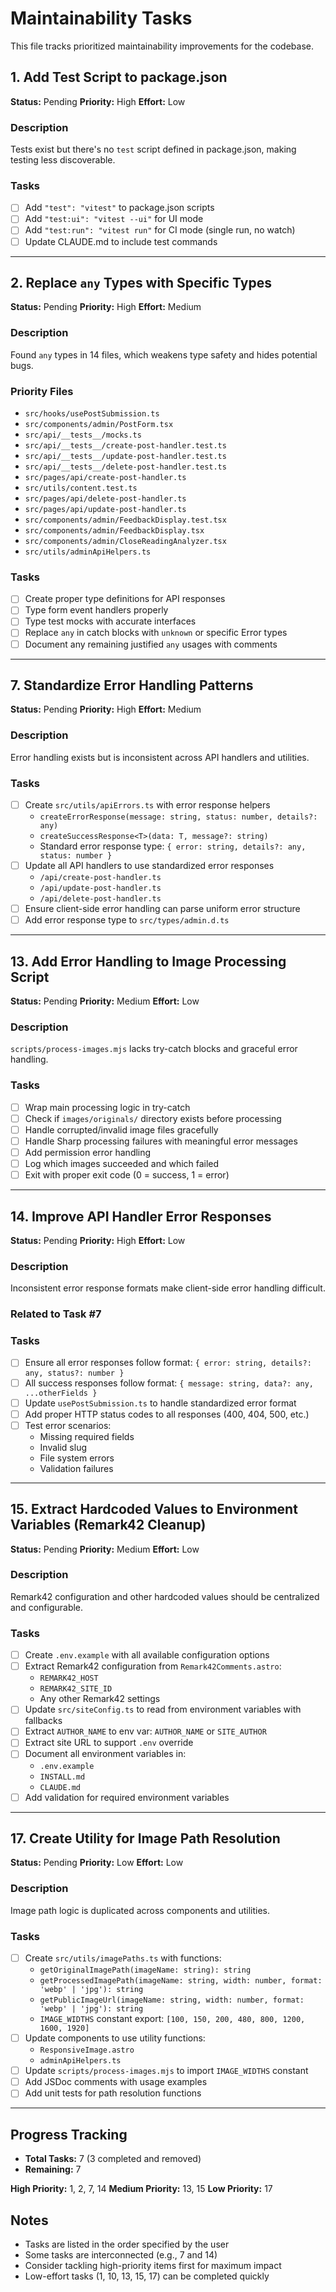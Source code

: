 # Maintainability Tasks

This file tracks prioritized maintainability improvements for the codebase.

## 1. Add Test Script to package.json

**Status:** Pending
**Priority:** High
**Effort:** Low

### Description

Tests exist but there's no `test` script defined in package.json, making testing less discoverable.

### Tasks

- [ ] Add `"test": "vitest"` to package.json scripts
- [ ] Add `"test:ui": "vitest --ui"` for UI mode
- [ ] Add `"test:run": "vitest run"` for CI mode (single run, no watch)
- [ ] Update CLAUDE.md to include test commands

---

## 2. Replace `any` Types with Specific Types

**Status:** Pending
**Priority:** High
**Effort:** Medium

### Description

Found `any` types in 14 files, which weakens type safety and hides potential bugs.

### Priority Files

- `src/hooks/usePostSubmission.ts`
- `src/components/admin/PostForm.tsx`
- `src/api/__tests__/mocks.ts`
- `src/api/__tests__/create-post-handler.test.ts`
- `src/api/__tests__/update-post-handler.test.ts`
- `src/api/__tests__/delete-post-handler.test.ts`
- `src/pages/api/create-post-handler.ts`
- `src/utils/content.test.ts`
- `src/pages/api/delete-post-handler.ts`
- `src/pages/api/update-post-handler.ts`
- `src/components/admin/FeedbackDisplay.test.tsx`
- `src/components/admin/FeedbackDisplay.tsx`
- `src/components/admin/CloseReadingAnalyzer.tsx`
- `src/utils/adminApiHelpers.ts`

### Tasks

- [ ] Create proper type definitions for API responses
- [ ] Type form event handlers properly
- [ ] Type test mocks with accurate interfaces
- [ ] Replace `any` in catch blocks with `unknown` or specific Error types
- [ ] Document any remaining justified `any` usages with comments

---

## 7. Standardize Error Handling Patterns

**Status:** Pending
**Priority:** High
**Effort:** Medium

### Description

Error handling exists but is inconsistent across API handlers and utilities.

### Tasks

- [ ] Create `src/utils/apiErrors.ts` with error response helpers
  - `createErrorResponse(message: string, status: number, details?: any)`
  - `createSuccessResponse<T>(data: T, message?: string)`
  - Standard error response type: `{ error: string, details?: any, status: number }`
- [ ] Update all API handlers to use standardized error responses
  - `/api/create-post-handler.ts`
  - `/api/update-post-handler.ts`
  - `/api/delete-post-handler.ts`
- [ ] Ensure client-side error handling can parse uniform error structure
- [ ] Add error response type to `src/types/admin.d.ts`

---

## 13. Add Error Handling to Image Processing Script

**Status:** Pending
**Priority:** Medium
**Effort:** Low

### Description

`scripts/process-images.mjs` lacks try-catch blocks and graceful error handling.

### Tasks

- [ ] Wrap main processing logic in try-catch
- [ ] Check if `images/originals/` directory exists before processing
- [ ] Handle corrupted/invalid image files gracefully
- [ ] Handle Sharp processing failures with meaningful error messages
- [ ] Add permission error handling
- [ ] Log which images succeeded and which failed
- [ ] Exit with proper exit code (0 = success, 1 = error)

---

## 14. Improve API Handler Error Responses

**Status:** Pending
**Priority:** High
**Effort:** Low

### Description

Inconsistent error response formats make client-side error handling difficult.

### Related to Task #7

### Tasks

- [ ] Ensure all error responses follow format: `{ error: string, details?: any, status?: number }`
- [ ] All success responses follow format: `{ message: string, data?: any, ...otherFields }`
- [ ] Update `usePostSubmission.ts` to handle standardized error format
- [ ] Add proper HTTP status codes to all responses (400, 404, 500, etc.)
- [ ] Test error scenarios:
  - Missing required fields
  - Invalid slug
  - File system errors
  - Validation failures

---

## 15. Extract Hardcoded Values to Environment Variables (Remark42 Cleanup)

**Status:** Pending
**Priority:** Medium
**Effort:** Low

### Description

Remark42 configuration and other hardcoded values should be centralized and configurable.

### Tasks

- [ ] Create `.env.example` with all available configuration options
- [ ] Extract Remark42 configuration from `Remark42Comments.astro`:
  - `REMARK42_HOST`
  - `REMARK42_SITE_ID`
  - Any other Remark42 settings
- [ ] Update `src/siteConfig.ts` to read from environment variables with fallbacks
- [ ] Extract `AUTHOR_NAME` to env var: `AUTHOR_NAME` or `SITE_AUTHOR`
- [ ] Extract site URL to support `.env` override
- [ ] Document all environment variables in:
  - `.env.example`
  - `INSTALL.md`
  - `CLAUDE.md`
- [ ] Add validation for required environment variables

---

## 17. Create Utility for Image Path Resolution

**Status:** Pending
**Priority:** Low
**Effort:** Low

### Description

Image path logic is duplicated across components and utilities.

### Tasks

- [ ] Create `src/utils/imagePaths.ts` with functions:
  - `getOriginalImagePath(imageName: string): string`
  - `getProcessedImagePath(imageName: string, width: number, format: 'webp' | 'jpg'): string`
  - `getPublicImageUrl(imageName: string, width: number, format: 'webp' | 'jpg'): string`
  - `IMAGE_WIDTHS` constant export: `[100, 150, 200, 480, 800, 1200, 1600, 1920]`
- [ ] Update components to use utility functions:
  - `ResponsiveImage.astro`
  - `adminApiHelpers.ts`
- [ ] Update `scripts/process-images.mjs` to import `IMAGE_WIDTHS` constant
- [ ] Add JSDoc comments with usage examples
- [ ] Add unit tests for path resolution functions

---

## Progress Tracking

- **Total Tasks:** 7 (3 completed and removed)
- **Remaining:** 7

**High Priority:** 1, 2, 7, 14
**Medium Priority:** 13, 15
**Low Priority:** 17

## Notes

- Tasks are listed in the order specified by the user
- Some tasks are interconnected (e.g., 7 and 14)
- Consider tackling high-priority items first for maximum impact
- Low-effort tasks (1, 10, 13, 15, 17) can be completed quickly
